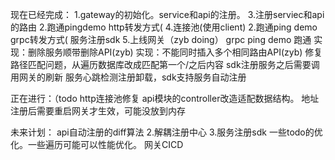 现在已经完成：
1.gateway的初始化。service和api的注册。
3.注册serviec和api的路由
2.跑通pingdemo http转发方式(
4.连接池(使用client)
2.跑通ping demo grpc转发方式(
服务注册sdk
5.上线网关（zyb doing）
grpc ping demo 跑通
实现：删除服务顺带删除API(zyb)
实现：不能同时插入多个相同路由API(zyb)
修复路径匹配问题，从遍历数据库改成匹配第一个/之后内容
sdk注册服务之后需要调用网关的刷新
服务心跳检测注册卸载，sdk支持服务自动注册

正在进行：（todo
http连接池修复
api模块的controller改造适配数据结构。
地址注册后需要重启网关才生效，可能没放到内存

未来计划：
api自动注册的diff算法
2.解耦注册中心
3.服务注册sdk
一些todo的优化。一些遍历可能可以性能优化。
网关CICD
